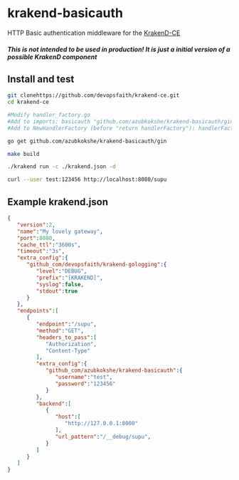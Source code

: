 # krakend-basicauth
HTTP Basic authentication middleware for the [KrakenD-CE](https://github.com/devopsfaith/krakend-ce)

##### This is not intended to be used in production! It is just a initial version of a possible KrakenD component

## Install and test
```bash
git clonehttps://github.com/devopsfaith/krakend-ce.git
cd krakend-ce

#Modify handler_factory.go
#Add to imports: basicauth "github.com/azubkokshe/krakend-basicauth/gin"
#Add to NewHandlerFactory (before "return handlerFactory"): handlerFactory = basicauth.New(handlerFactory, logger)

go get github.com/azubkokshe/krakend-basicauth/gin

make build

./krakend run -c ./krakend.json -d

curl --user test:123456 http://localhost:8080/supu
```

## Example krakend.json
```json
{
   "version":2,
   "name":"My lovely gateway",
   "port":8080,
   "cache_ttl":"3600s",
   "timeout":"3s",
   "extra_config":{
      "github_com/devopsfaith/krakend-gologging":{
         "level":"DEBUG",
         "prefix":"[KRAKEND]",
         "syslog":false,
         "stdout":true
      }
   },
   "endpoints":[
      {
         "endpoint":"/supu",
         "method":"GET",
         "headers_to_pass":[
            "Authorization",
            "Content-Type"
         ],
         "extra_config":{
            "github_com/azubkokshe/krakend-basicauth":{
               "username":"test",
               "password":"123456"
            }
         },
         "backend":[
            {
               "host":[
                  "http://127.0.0.1:8000"
               ],
               "url_pattern":"/__debug/supu",
            }
         ]
      }
   ]
}
```
